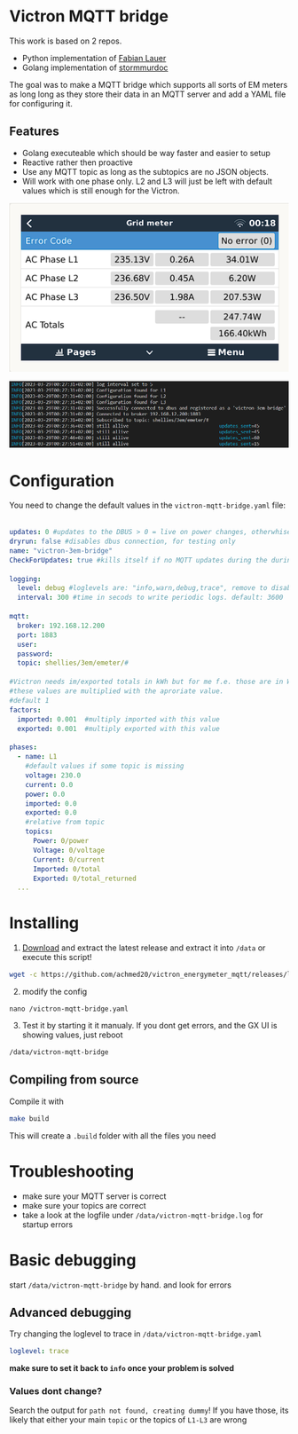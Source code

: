 # Victron MQTT bridge 

This work is based on 2 repos.

* Python implementation of [Fabian Lauer](https://github.com/fabian-lauer/dbus-shelly-3em-smartmeter)
* Golang implementation of [stormmurdoc](https://github.com/stormmurdoc/victron_sdm630_bridge)

The goal was to make a MQTT bridge which supports all sorts of EM meters as long long as they store their data in an MQTT server and add a YAML file for configuring it.

## Features
* Golang executeable which should be way faster and easier to setup
* Reactive rather then proactive
* Use any MQTT topic as long as the subtopics are no JSON objects.
* Will work with one phase only. L2 and L3 will just be left with default values which is still enough for the Victron.


![Victron Overview](./.media/meter.png)

![logfile](./.media/log.png)

# Configuration

You need to change the default values in the `victron-mqtt-bridge.yaml` file:
```yaml

updates: 0 #updates to the DBUS > 0 = live on power changes, otherwhise in miliseconds
dryrun: false #disables dbus connection, for testing only
name: "victron-3em-bridge"
CheckForUpdates: true #kills itself if no MQTT updates during the during logging interval apear

logging:
  level: debug #loglevels are: "info,warn,debug,trace", remove to disable logging
  interval: 300 #time in secods to write periodic logs. default: 3600

mqtt:
  broker: 192.168.12.200
  port: 1883
  user: 
  password: 
  topic: shellies/3em/emeter/#

#Victron needs im/exported totals in kWh but for me f.e. those are in Wh 
#these values are multiplied with the aproriate value.
#default 1
factors:
  imported: 0.001  #multiply imported with this value
  exported: 0.001  #multiply exported with this value

phases:
  - name: L1
    #default values if some topic is missing
    voltage: 230.0
    current: 0.0
    power: 0.0
    imported: 0.0
    exported: 0.0
    #relative from topic
    topics:
      Power: 0/power 
      Voltage: 0/voltage
      Current: 0/current
      Imported: 0/total
      Exported: 0/total_returned
  ...
```

# Installing

1. [Download](https://github.com/achmed20/victron_energymeter_mqtt/releases) and extract the latest release and extract it into `/data` or execute this script!
```sh
wget -c https://github.com/achmed20/victron_energymeter_mqtt/releases/latest/download/release.tgz -O - | tar -xz -C /data
```
2. modify the config
```
nano /victron-mqtt-bridge.yaml
```
3. Test it by starting it it manualy. If you dont get errors, and the GX UI is showing values, just reboot
```sh
/data/victron-mqtt-bridge
```

## Compiling from source

Compile it with
```sh
make build
```
This will create a `.build` folder with all the files you need

# Troubleshooting

* make sure your MQTT server is correct
* make sure your topics are correct
* take a look at the logfile under `/data/victron-mqtt-bridge.log` for startup errors

# Basic debugging

start `/data/victron-mqtt-bridge` by hand. and look for errors

## Advanced debugging

Try changing the loglevel to trace in `/data/victron-mqtt-bridge.yaml`
```yaml
loglevel: trace
```
**make sure to set it back to `info` once your problem is solved**

### Values dont change?
Search the output for `path not found, creating dummy`! If you  have those, its likely that either your main `topic` or the topics of `L1-L3` are wrong

